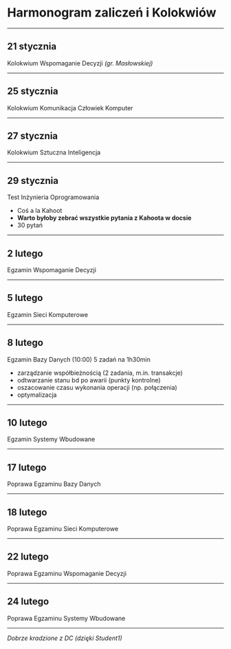 # Harmonogram zaliczeń i Kolokwiów
------------------------
## 21 stycznia
Kolokwium Wspomaganie Decyzji *(gr. Masłowskiej)*  

-----------------------

## 25 stycznia
Kolokwium Komunikacja Człowiek Komputer

------------------------

## 27 stycznia
Kolokwium Sztuczna Inteligencja

------------------------

## 29 stycznia
Test Inżynieria Oprogramowania
- Coś a la Kahoot
- **Warto byłoby zebrać wszystkie pytania z Kahoota w docsie**
- 30 pytań

----------------------

## 2 lutego
Egzamin Wspomaganie Decyzji

------------------------

## 5 lutego
Egzamin Sieci Komputerowe

------------------------

## 8 lutego 
Egzamin Bazy Danych (10:00)
5 zadań na 1h30min
- zarządzanie współbieżnością (2 zadania, m.in. transakcje)
- odtwarzanie stanu bd po awarii (punkty kontrolne)
- oszacowanie czasu wykonania operacji (np. połączenia)
- optymalizacja

------------------------

## 10 lutego
Egzamin Systemy Wbudowane

------------------------

## 17 lutego
Poprawa Egzaminu Bazy Danych

------------------------

## 18 lutego
Poprawa Egzaminu Sieci Komputerowe

------------------------

## 22 lutego
Poprawa Egzaminu Wspomaganie Decyzji

------------------------

## 24 lutego
Poprawa Egzaminu Systemy Wbudowane


----------------
*Dobrze kradzione z DC (dzięki Student1)*
